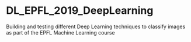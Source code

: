 # DL_EPFL_2019_DeepLearning
Building and testing different Deep Learning techniques to classify images as part of the EPFL Machine Learning course
